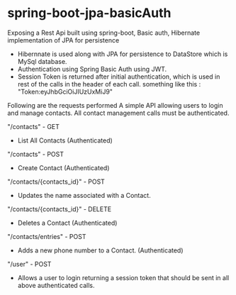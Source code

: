 # spring-boot-jpa-basicAuth
Exposing a Rest Api built using spring-boot, Basic auth, Hibernate implementation of JPA for persistence 
* Hibernnate is used along with JPA for persistence to DataStore which is MySql database.
* Authentication using Spring Basic Auth using JWT.
* Session Token is returned after initial authentication, which is used in rest of the calls in the header of each call.
  something like this : 
  "Token:eyJhbGciOiJIUzUxMiJ9"


Following are the requests performed
A simple API allowing users to login and manage contacts. All contact management calls must be authenticated.

"/contacts" - GET

* List All Contacts (Authenticated)

"/contacts"  - POST

* Create Contact (Authenticated)

"/contacts/{contacts_id}" - POST

* Updates the name associated with a Contact.

"/contacts/{contacts_id}" - DELETE

* Deletes a Contact (Authenticated)

"/contacts/entries" - POST

* Adds a new phone number to a Contact. (Authenticated)

"/user" - POST

* Allows a user to login returning a session token that should be sent in all above  authenticated calls.
